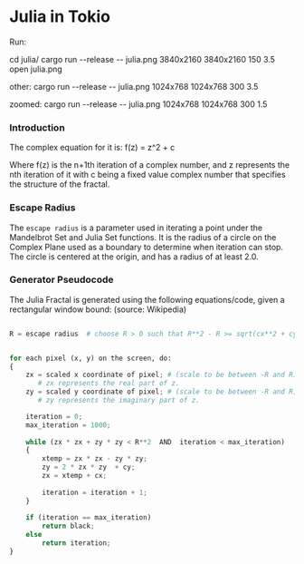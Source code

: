 # Julia in Tokio

Run:

cd julia/
cargo run --release -- julia.png 3840x2160 3840x2160 150 3.5
open julia.png

other:
cargo run --release -- julia.png 1024x768 1024x768 300 3.5

zoomed:
cargo run --release -- julia.png 1024x768 1024x768 300 1.5

### Introduction

The complex equation for it is:
f(z) = z^2 + c

Where f(z) is the n+1th iteration of a complex number, and z represents the nth iteration of it with c being a fixed value
complex number that specifies the structure of the fractal.

### Escape Radius

The `escape radius` is a parameter used in iterating a point under the Mandelbrot Set and Julia Set functions. 
It is the radius of a circle on the Complex Plane used as a boundary to determine when iteration can stop. 
The circle is centered at the origin, and has a radius of at least 2.0.

### Generator Pseudocode

The Julia Fractal is generated using the following equations/code, given a rectangular window bound:
(source: Wikipedia)

```python

R = escape radius  # choose R > 0 such that R**2 - R >= sqrt(cx**2 + cy**2)


for each pixel (x, y) on the screen, do:   
{
    zx = scaled x coordinate of pixel; # (scale to be between -R and R)
       # zx represents the real part of z.
    zy = scaled y coordinate of pixel; # (scale to be between -R and R)
       # zy represents the imaginary part of z.

    iteration = 0;
    max_iteration = 1000;
  
    while (zx * zx + zy * zy < R**2  AND  iteration < max_iteration) 
    {
        xtemp = zx * zx - zy * zy;
        zy = 2 * zx * zy  + cy;
        zx = xtemp + cx;
    
        iteration = iteration + 1;
    }
  
    if (iteration == max_iteration)
        return black;
    else
        return iteration;
}
```
